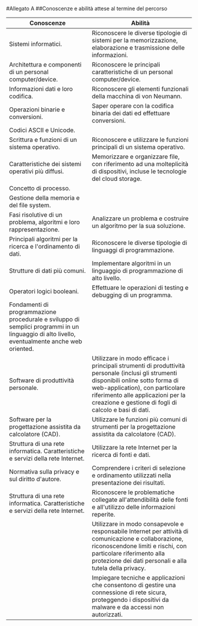 #Allegato A
##Conoscenze e abilità attese al termine del percorso 

<table>
    <thead>
        <tr>
            <th>Conoscenze </th>
            <th>Abilità</th>
        </tr>
    </thead>
    <tbody>
        <tr>
            <td>Sistemi informatici.</td>
            <td>Riconoscere le diverse tipologie di sistemi per la memorizzazione, elaborazione e trasmissione delle informazioni.</td>
        </tr>
        <tr>
            <td>Architettura e componenti di un personal computer/device.</td>
            <td>Riconoscere le principali caratteristiche di un personal computer/device.</td>
        </tr>
        <tr>
            <td>Informazioni dati e loro codifica.</td>
            <td>Riconoscere gli elementi funzionali della macchina di von Neumann.</td>
        </tr>
        <tr>
            <td>Operazioni binarie e conversioni.</td>
            <td>Saper operare con la codifica binaria dei dati ed effettuare conversioni.</td>
        </tr>
        <tr>
            <td>Codici ASCII e Unicode.</td>
            <td>&nbsp;</td>
        </tr>
        <tr>
            <td>Scrittura e funzioni di un sistema operativo.</td>
            <td>Riconoscere e utilizzare le funzioni principali di un sistema operativo.</td>
        </tr>
        <tr>
            <td>Caratteristiche dei sistemi operativi più diffusi.</td>
            <td>Memorizzare e organizzare file, con riferimento ad una molteplicità di dispositivi, incluse le tecnologie del cloud storage.</td>
        </tr>
        <tr>
            <td>Concetto di processo.</td>
            <td>&nbsp;</td>
        </tr>
        <tr>
            <td>Gestione della memoria e del file system.</td>
            <td>&nbsp;</td>
        </tr>
        <tr>
            <td>Fasi risolutive di un problema, algoritmi e loro rappresentazione.</td>
            <td>Analizzare un problema e costruire un algoritmo per la sua soluzione. </td>
        </tr>
        <tr>
            <td>Principali algoritmi per la ricerca e l'ordinamento di dati.</td>
            <td>Riconoscere le diverse tipologie di linguaggi di programmazione. </td>
        </tr>
        <tr>
            <td>Strutture di dati più comuni.</td>
            <td>Implementare algoritmi in un linguaggio di programmazione di alto livello. </td>
        </tr>
        <tr>
            <td>Operatori logici booleani.</td>
            <td>Effettuare le operazioni di testing e debugging di un programma. </td>
        </tr>
        <tr>
            <td>Fondamenti di programmazione procedurale e sviluppo di semplici programmi in un linguaggio di alto livello, eventualmente anche web oriented.</td>
            <td>&nbsp;</td>
        </tr>
        <tr>
            <td>Software di produttività personale.</td>
            <td>Utilizzare in modo efficace i principali strumenti di produttività personale (inclusi gli strumenti disponibili online sotto forma di web-application), con particolare riferimento alle applicazioni per la creazione e gestione di fogli di calcolo e basi di dati.</td>
        </tr>
        <tr>
            <td>Software per la progettazione assistita da calcolatore (CAD).</td>
            <td>Utilizzare le funzioni più comuni di strumenti per la progettazione assistita da calcolatore (CAD).</td>
        </tr>
        <tr>
            <td>Struttura di una rete informatica. Caratteristiche e servizi della rete Internet.</td>
            <td>Utilizzare la rete Internet per la ricerca di fonti e dati.</td>
        </tr>
        <tr>
            <td>Normativa sulla privacy e sul diritto d'autore.</td>
            <td>Comprendere i criteri di selezione e ordinamento utilizzati nella presentazione dei risultati.</td>
        </tr>
        <tr>
            <td>Struttura di una rete informatica. Caratteristiche e servizi della rete Internet.</td>
            <td>Riconoscere le problematiche collegate all'attendibilità delle fonti e all'utilizzo delle informazioni reperite.</td>
        </tr>
        <tr>
            <td>&nbsp;</td>
            <td>Utilizzare in modo consapevole e responsabile Internet per attività di comunicazione e collaborazione, riconoscendone limiti e rischi, con particolare riferimento alla protezione dei dati personali e alla tutela della privacy.</td>
        </tr>
        <tr>
            <td>&nbsp;</td>
            <td>Impiegare tecniche e applicazioni che consentono di gestire una connessione di rete sicura, proteggendo i dispositivi da malware e da accessi non autorizzati.</td>
        </tr>
    </tbody>
</table>